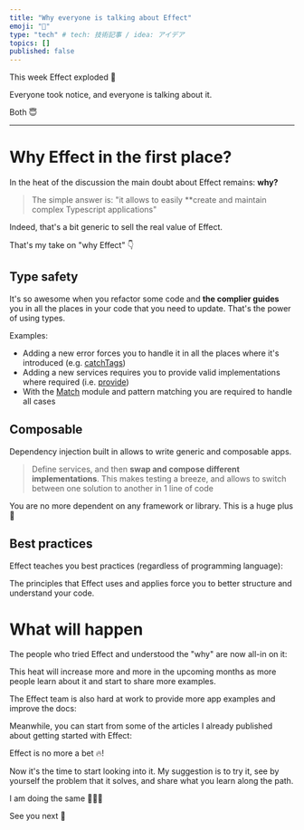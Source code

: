 ```yaml
---
title: "Why everyone is talking about Effect"
emoji: "🕌"
type: "tech" # tech: 技術記事 / idea: アイデア
topics: []
published: false
---
```


This week Effect exploded 🤯

Everyone took notice, and everyone is talking about it.

Both 😇

---

# Why Effect in the first place?
In the heat of the discussion the main doubt about Effect remains: **why?**

> The simple answer is: "it allows to easily **create and maintain complex Typescript applications"

Indeed, that's a bit generic to sell the real value of Effect.

That's my take on "why Effect" 👇

## Type safety
It's so awesome when you refactor some code and **the complier guides** you in all the places in your code that you need to update. That's the power of using types.

Examples:

- Adding a new error forces you to handle it in all the places where it's introduced (e.g. [catchTags](https://effect-ts.github.io/effect/effect/Effect.ts.html#catchtags))
- Adding a new services requires you to provide valid implementations where required (i.e. [provide](https://effect-ts.github.io/effect/effect/Effect.ts.html#provide))
- With the [Match](https://effect-ts.github.io/effect/effect/Match.ts.html) module and pattern matching you are required to handle all cases

## Composable
Dependency injection built in allows to write generic and composable apps.

> Define services, and then **swap and compose different implementations**. This makes testing a breeze, and allows to switch between one solution to another in 1 line of code

You are no more dependent on any framework or library. This is a huge plus 🚀

## Best practices

Effect teaches you best practices (regardless of programming language):

The principles that Effect uses and applies force you to better structure and understand your code.

# What will happen

The people who tried Effect and understood the "why" are now all-in on it:

This heat will increase more and more in the upcoming months as more people learn about it and start to share more examples.

The Effect team is also hard at work to provide more app examples and improve the docs:


Meanwhile, you can start from some of the articles I already published about getting started with Effect:


Effect is no more a bet 🔥!


Now it's the time to start looking into it. My suggestion is to try it, see by yourself the problem that it solves, and share what you learn along the path.

I am doing the same 💁🏼‍♂️

See you next 👋